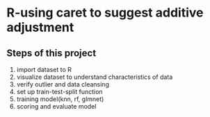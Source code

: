 # R-using caret to suggest additive adjustment
## Steps of this project
1) import dataset to R 
2) visualize dataset to understand characteristics of data
3) verify outlier and data cleansing
4) set up train-test-split function
5) training model(knn, rf, glmnet)
6) scoring and evaluate model

